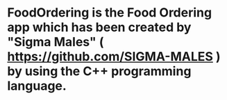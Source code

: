 # FoodOrdering is the Food Ordering app which has been created by "Sigma Males" ( https://github.com/SIGMA-MALES ) by using the C++ programming language.
